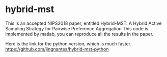 # hybrid-mst
This is an accepted NIPS2018 paper, entitled Hybrid-MST: A Hybrid Active Sampling Strategy for Pairwise Preference Aggregation
This code is implemented by matlab, you can reproduce all the results in the paper.

Here is the link for the python version, which is much faster.
https://github.com/jingnantes/hybrid-mst-python
